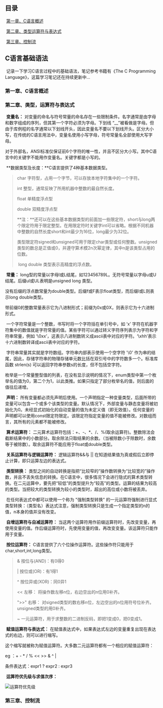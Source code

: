 ## 目录

​	[第一章、C语言概述](#第一章C语言概述)

​	[第二章、类型运算符与表达式](#第二章类型运算符与表达式)

​	[第三章、控制流](#第三章控制流)

## C语言基础语法

​	记录一下学习C语言过程中的基础语法，笔记参考书籍有《The C Programming Language》，这篇学习笔记还在持续更新中...

### 第一章、C语言概述

### 第二章、类型，运算符与表达式

​	**变量名：**	对变量的命名与符号常量的命名存在一些限制条件。名字通常是由字母和数字组成的序列，但其第一个字符必须为字母。下划线 “__”被看做是字母。但由于库例程的名字通常以下划线开头，因此变量名不要以下划线开头。区分大小写，在传统的C语言用法中，变量名使用小写字母，符号常量名全部使用大写字母。

​	对于外部名，ANSI标准仅保证前6个字符的唯一性，并且不区分大小写。其中C语言中的关键字不能用作变量名。关键字都是小写的。

​	**数据类型及长度：**C语言提供了4种基本数据类型。

>char	字符型，占用一个字节，可以存放本地字符集中的一个字符。
>
>int 		整型，通常反映了所用机器中整数的最自然长度。
>
>float 	单精度浮点型
>
>double  双精度浮点型
>
>​	**注：**还可以在这些基本数据类型的前面加一些限定符，short与long两个限定符用于限定整型。在用限定符时关键字int可以省略。根据不同机器中整数的自然长度short和int最少为16位，long最少为32位。
>
>​	类型限定符signed和unsigned可用于限定char类型或任何整数。unsigned类型的数总是正值或0，并遵守算术模2n次幂定律，其中n是该类型占用的位数。
>
>​	long double 类型表示高精度的浮点数。

​	**常量：** long型的常量以字母l或L结尾，如123456789L。无符号常量以字母u或U结尾。后缀ul或UL表明是unsigned long 类型。

​	没有后缀的浮点数常量为double类型。后缀f或F表示float类型，而后缀l或L则表示long double类型。

​	带前缀0的整数常量表示它为八进制形式；前缀为0x或0X，则表示它为十六进制形式。

​	一个字符常量是一个整数，书写时将一个字符括在单引号中，如 ‘x’ 字符在机器字符集中的数值就是字符常量的值。某些字符可以通过转义字符序列表示为字符和字符串常量，例如 ‘\0xx’，这表示八进制数转义成ascii表中对应的字符。‘\xhh’表示十六进制数转译成ascii表中对应的字符。

​	字符串常量其实就是字符数组。字符串内部表示使用一个空字符 '\0' 作为串的结尾，因此，存储字符串的物理存储单元数比括在双引号中的字符数多一个。标准库函数 strlen(s) 可以返回字符串参数s的长度，但不包括空字符。

​	枚举是一个常量整型值的列表，在没有显示说明的情况下，enum类型中第一个枚举名的值为0，第二个为1，以此类推。如果只指定了部分枚举名的值，则后面的值往后递增。

​	**声明：** 所有变量都必须先声明后使用。一个声明指定一种变量类型，后面所带的变量可以包含一个或多个该类型的变量。默认情况下，外部变量与静态变量将被初始化为0。未经显式初始化的自动变量的值为未定义值（即无效值）。任何变量的声明都可以使用const限定符限定。该限定符指定变量的值不能被修改。对数组而言，其所有的元素都不能被修改。

​	**算术运算符：** 二元算术运算符包括：+、-、*、/、%(取余运算符)。整数除法会截断结果中的小数部分。取余除法只取结果的余数。（当被除数小于除数时，余数等于被除数）。取余运算符不能应用于float或double类型。

​	**关系运算符与逻辑运算符：** 逻辑运算符&&与 || 在知道结果值为真或假后立即停止计算，即只运算左边的表达式。

​	**类型转换：** 类型之间的自动转换是指把“比较窄的”操作数转换为“比较宽的”操作数，并且不丢失信息的转换。在C语言中，很多情况下会进行隐式的算术类型转换。在二元运算中，要先把“较低”的类型提升为“较高”的类型。运算的结果为较高的类型。当把较大的类型转换为较小的类型时，超出的高位或小数将被丢弃。	

​	在任何表达式中都可以使用一个称为 "强制类型转换" 的一元运算符强制进行显式类型转换：（类型名）表达式注意，强制类型转换只是生成一个指定类型的n的值，n本身的值并没有改变。

​	**自增运算符与自减运算符：** 当这两个运算符用作前缀运算符时，先改变变量，再使用变量的值。作后缀运算符时，先使用变量的值，再改变变量。该运算符只能作用于变量。

​	**按位运算符：** C语言提供了六个位操作运算符。这些操作符只能用于char,short,int,long类型。

>&	按位与(AND)：有0得0
>
>| 	按位或(OR)：有1得1
>
>^	按位异或(XOR)：同0异1
>
><<	左移：		将操作数左移n位，右边空出的n位用0补齐。
>
>">>" 右移：	对signed类型的数右移n位，左边空出的n位用符号位补齐。unsigned类型的用0补齐。
>
>~	一元运算符，用于求整数的二进制反码，即把1变成0，把0变成1。

​	**赋值运算符与表达式：** 在赋值表达式中，如果表达式左边的变量重复出现在表达式的右边，则可以进行缩写。

这个缩写就被称为赋值运算符。大多数二元运算符都有一个相应的赋值运算符：

eg ：+	  -	* 	/	%	<<		>>		&	^	|

条件表达式：expr1 ? expr2 : expr3

​	**运算符优先级与求值次序：** 

![运算符优先级](C:\Users\22876\Desktop\运算符优先级.png)

### 第三章、控制流

 